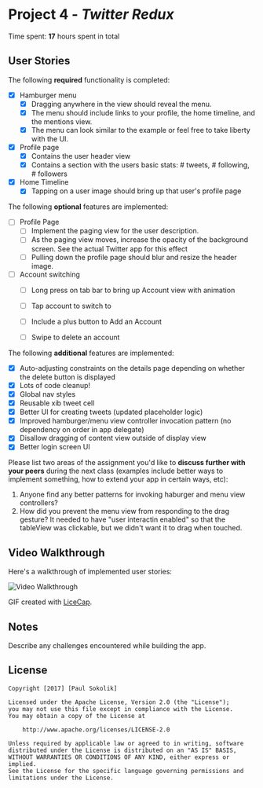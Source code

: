 # Project 4 - *Twitter Redux*

Time spent: **17** hours spent in total

## User Stories

The following **required** functionality is completed:

- [X] Hamburger menu
   - [X] Dragging anywhere in the view should reveal the menu.
   - [X] The menu should include links to your profile, the home timeline, and the mentions view.
   - [X] The menu can look similar to the example or feel free to take liberty with the UI.
- [X] Profile page
   - [X] Contains the user header view
   - [X] Contains a section with the users basic stats: # tweets, # following, # followers
- [X] Home Timeline
   - [X] Tapping on a user image should bring up that user's profile page

The following **optional** features are implemented:

- [ ] Profile Page
   - [ ] Implement the paging view for the user description.
   - [ ] As the paging view moves, increase the opacity of the background screen. See the actual Twitter app for this effect
   - [ ] Pulling down the profile page should blur and resize the header image.
- [ ] Account switching
   - [ ] Long press on tab bar to bring up Account view with animation
   - [ ] Tap account to switch to
   - [ ] Include a plus button to Add an Account
   - [ ] Swipe to delete an account


The following **additional** features are implemented:

- [X] Auto-adjusting constraints on the details page depending on whether the delete button is displayed
- [X] Lots of code cleanup!
- [X] Global nav styles
- [X] Reusable xib tweet cell
- [X] Better UI for creating tweets (updated placeholder logic)
- [X] Improved hamburger/menu view controller invocation pattern (no dependency on order in app delegate)
- [X] Disallow dragging of content view outside of display view
- [X] Better login screen UI

Please list two areas of the assignment you'd like to **discuss further with your peers** during the next class (examples include better ways to implement something, how to extend your app in certain ways, etc):

  1. Anyone find any better patterns for invoking haburger and menu view controllers?
  2. How did you prevent the menu view from responding to the drag gesture? It needed to have "user interactin enabled" so that the tableView was clickable, but we didn't want it to drag when touched.

## Video Walkthrough

Here's a walkthrough of implemented user stories:

<img src='https://image.ibb.co/c2ynFb/twitter_redux.gif' title='Video Walkthrough' width='' alt='Video Walkthrough' />

GIF created with [LiceCap](http://www.cockos.com/licecap/).

## Notes

Describe any challenges encountered while building the app.

## License

    Copyright [2017] [Paul Sokolik]

    Licensed under the Apache License, Version 2.0 (the "License");
    you may not use this file except in compliance with the License.
    You may obtain a copy of the License at

        http://www.apache.org/licenses/LICENSE-2.0

    Unless required by applicable law or agreed to in writing, software
    distributed under the License is distributed on an "AS IS" BASIS,
    WITHOUT WARRANTIES OR CONDITIONS OF ANY KIND, either express or implied.
    See the License for the specific language governing permissions and
    limitations under the License.
